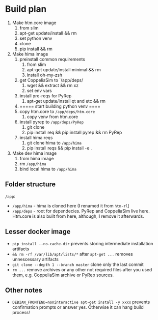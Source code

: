 # Build plan

1. Make htm.core image
   1. from slim
   2. apt-get update/install && rm
   3. set python venv
   4. clone
   5. pip install && rm
2. Make hima image
   1. preinstall common requirements
      1. from slim
      2. apt-get update/install minimal && rm
      3. install oh-my-zsh
   2. get CoppeliaSim to `/app/deps/
      1. wget && extract && rm xz
      2. set env vars
   3. install pre-reqs for PyRep
      1. apt-get update/install qt and etc && rm
   4. ===== start building python venv ====
   5. copy htm.core to `/app/deps/htm.core`
      1. copy venv from htm.core
   6. install pyrep to `/app/deps/PyRep`
      1. git clone
      2. pip install req && pip install pyrep && rm PyRep
   7. install hima reqs
      1. git clone hima to `/app/hima`
      2. pip install reqs && pip install -e .
3. Make dev hima image
   1. from hima image
   2. rm `/app/hima`
   3. bind local hima to `/app/hima`

## Folder structure

`/app`:

- `/app/hima` - hima is cloned here (I renamed it from `htm-rl`)  
- `/app/deps` - root for dependecies. PyRep and CoppeliaSim live here. Htm.core is also built from here, although, I remove it afterwards.

## Lesser docker image

- `pip install --no-cache-dir` prevents storing intermediate installation artifacts
- `&& rm -rf /var/lib/apt/lists/*` after `apt-get ...` removes unnescessary artifacts
- `git clone --depth 1 --branch master` clone only the last commit
- `rm ...` remove archives or any other not required files after you used them, e.g. CoppeliaSim archive or PyRep sources.

## Other notes

- `DEBIAN_FRONTEND=noninteractive apt-get install -y xxxx` prevents confirmation prompts or answer yes. Otherwise it can hang build process!
